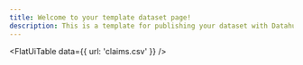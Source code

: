 ```yaml
---
title: Welcome to your template dataset page!
description: This is a template for publishing your dataset with Datahub Cloud.
---
```


<FlatUiTable
  data={{
    url: 'claims.csv'
  }}
 />
